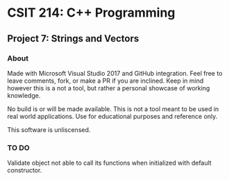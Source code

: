 # CSIT 214: C++ Programming
## Project 7: Strings and Vectors
### About
Made with Microsoft Visual Studio 2017 and GitHub integration. Feel free to leave comments, fork, or make a PR if you are inclined. Keep in mind however this is a not a tool, but rather a personal showcase of working knowledge. 

No build is or will be made available. This is not a tool meant to be used in real world applications. Use for educational purposes and reference only.

This software is unliscensed.

### TO DO
Validate object not able to call its functions when initialized with default constructor. 
